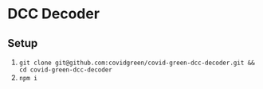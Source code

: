 # DCC Decoder

## Setup
1. `git clone git@github.com:covidgreen/covid-green-dcc-decoder.git && cd covid-green-dcc-decoder`
2. `npm i`


